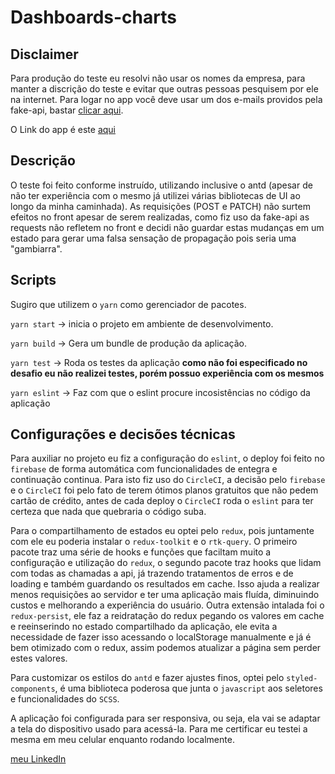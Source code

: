 # Dashboards-charts

## Disclaimer

Para produção do teste eu resolvi não usar os nomes da empresa, para manter a discrição do teste e evitar que outras pessoas pesquisem por ele na internet. Para logar no app você deve usar um dos e-mails providos pela fake-api, bastar [clicar aqui](https://my-json-server.typicode.com/tractian/fake-api/users).

O Link do app é este [aqui](https://dashboard-charts-52a34.web.app/)

## Descrição

O teste foi feito conforme instruído, utilizando inclusive o antd (apesar de não ter experiência com o mesmo já utilizei várias bibliotecas de UI ao longo da minha caminhada). As requisições (POST e PATCH) não surtem efeitos no front apesar de serem realizadas, como fiz uso da fake-api as requests não refletem no front e decidi não guardar estas mudanças em um estado para gerar uma falsa sensação de propagação pois seria uma "gambiarra". 

## Scripts

Sugiro que utilizem o `yarn` como gerenciador de pacotes.

`yarn start` -> inicia o projeto em ambiente de desenvolvimento.

`yarn build` -> Gera um bundle de produção da aplicação.

`yarn test` -> Roda os testes da aplicação **como não foi especificado no desafio eu não realizei testes, porém possuo experiência com os mesmos**

`yarn eslint` -> Faz com que o eslint procure incosistências no código da aplicação

## Configurações e decisões técnicas

Para auxiliar no projeto eu fiz a configuração do `eslint`, o deploy foi feito no `firebase` de forma automática com funcionalidades de entegra e continuação continua. Para isto fiz uso do `CircleCI`, a decisão pelo `firebase` e o `CircleCI` foi pelo fato de terem ótimos planos gratuitos que não pedem cartão de crédito, antes de cada deploy o `CircleCI` roda o `eslint` para ter certeza que nada que quebraria o código suba.

Para o compartilhamento de estados eu optei pelo `redux`, pois juntamente com ele eu poderia instalar o `redux-toolkit` e o `rtk-query`. O primeiro pacote traz uma série de hooks e funções que faciltam muito a configuração e utilização do `redux`, o segundo pacote traz hooks que lidam com todas as chamadas a api, já trazendo tratamentos de erros e de loading e também guardando os resultados em cache. Isso ajuda a realizar menos requisições ao servidor e ter uma aplicação mais fluída, diminuindo custos e melhorando a experiência do usuário. Outra extensão intalada foi o `redux-persist`, ele faz a reidratação do redux pegando os valores em cache e reeinserindo no estado compartilhado da aplicação, ele evita a necessidade de fazer isso acessando o localStorage manualmente e já é bem otimizado com o redux, assim podemos atualizar a página sem perder estes valores.

Para customizar os estilos do `antd` e fazer ajustes finos, optei pelo `styled-components`, é uma biblioteca poderosa que junta o `javascript` aos seletores e funcionalidades do `SCSS`.

A aplicação foi configurada para ser responsiva, ou seja, ela vai se adaptar a tela do dispositivo usado para acessá-la. Para me certificar eu testei a mesma em meu celular enquanto rodando localmente.

[meu LinkedIn](https://www.linkedin.com/in/leonardo-valverde-509274ab/)
